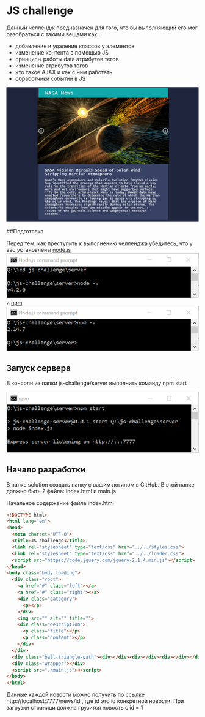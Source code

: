 # JS challenge

Данный челлендж предназначен для того, что бы выполняющий его мог разобраться с такими вещами как:
- добавление и удаление классов у элементов
- изменение контента с помощью JS
- принципы работы data атрибутов тегов
- изменение атрибутов тегов
- что такое AJAX и как с ним работать
- обработчики событий в JS

![](docs/animation.gif)

##Подготовка

Перед тем, как преступить к выполнению челленджа убедитесь, что у вас установлены [node.js](https://nodejs.org)
![](docs/node.png)
и [npm](https://www.npmjs.com)
![](docs/npm.png)

## Запуск сервера

В консоли из папки js-challenge/server выполнить команду npm start

![](docs/server.png)

## Начало разработки

В папке solution создать папку с вашим логином в GitHub.
В этой папке должно быть 2 файла: index.html и main.js

Начальное содержание файла index.html
```html
<!DOCTYPE html>
<html lang="en">
<head>
  <meta charset="UTF-8">
  <title>JS challenge</title>
  <link rel="stylesheet" type="text/css" href="../../styles.css">
  <link rel="stylesheet" type="text/css" href="../../loader.css">
  <script src="https://code.jquery.com/jquery-2.1.4.min.js"></script>
</head>
<body class="body loading">
  <div class="root">
    <a href="#" class="left"></a>
    <a href="#" class="right"></a>
    <div class="category">
      <p></p>
    </div>
    <img src="" alt="" title="">
    <div class="description">
      <p class="title"></p>
      <p class="content"></p>
    </div>
  </div>
  <div class="ball-triangle-path"><div></div><div></div><div></div></div>
  <div class="wrapper"></div>
  <script src="./main.js"></script>
</body>
</html>
```

Данные каждой новости можно получить по ссылке http://localhost:7777/news/id , где id это id конкретной новости.
При загрузки страници должна грузится новость с id = 1
